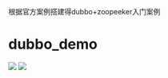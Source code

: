 根据官方案例搭建得dubbo+zoopeeker入门案例
# dubbo_demo
[![](https://img.shields.io/github/license/alibaba/dubbo.svg)](https://github.com/ChinaXiaoMing/dubbo_demo/blob/master/LICENSE)
[![](https://img.shields.io/badge/Author-fuyuanming-orange.svg)](https://github.com/ChinaXiaoMing)

